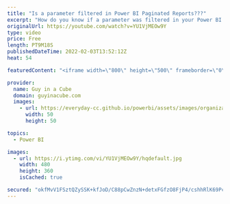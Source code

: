 ```yaml
---
title: "Is a parameter filtered in Power BI Paginated Reports???"
excerpt: "How do you know if a parameter was filtered in your Power BI Paginated Reports? Was a slicer used in the Power BI report that is using the Paginated visual? Adam shows you a way you can find out!  Create and use the paginated report visual https://docs.microsoft.com/en-us/power-bi/visuals/paginated-report-visual"
originalUrl: https://youtube.com/watch?v=YU1VjMEOw9Y
type: video
price: Free
length: PT9M18S
publishedDateTime: 2022-02-03T13:52:12Z
heat: 54

featuredContent: "<iframe width=\"800\" height=\"500\" frameborder=\"0\" src=\"https://www.youtube.com/embed/YU1VjMEOw9Y\" allow=\"accelerometer; autoplay; encrypted-media; gyroscope; picture-in-picture\" allowfullscreen></iframe>"

provider:
  name: Guy in a Cube
  domain: guyinacube.com
  images:
    - url: https://everyday-cc.github.io/powerbi/assets/images/organizations/guyinacube.com-50x50.jpg
      width: 50
      height: 50

topics:
  - Power BI

images:
  - url: https://i.ytimg.com/vi/YU1VjMEOw9Y/hqdefault.jpg
    width: 480
    height: 360
    isCached: true

secured: "okfMvV1FSztQZySSK+kfJoD/C88pCwZnzN+detxFGfzO8FjP4/cshhRlK69PcGKlNs/1kGswPIdHjjwkI/egtOb/+9fKcrI7cBcRJdZ08vO2eNZURVRb4osw9F3gy5n8u5vSZwf8LxZUPnKn/Pz59Hvf0oaLwsMXwikZKeuFNVPZrLDAXagDk8IKhcE0+TOefJ1eNtv+TRH2adXfhUh+lmkJW5sovjA+cPieDo/58MB4F1kRXaYqpdkJtCX39l2PLrBNlNnZwx0yvmPa56I+4zfQ4evx4+3qt+r+3S+Vae0o2a9ybU9Yi8OBXXYbo2r46tEBiJoMB3Ylodm3AZYupnHGqiXR7zWZryeO6V/is+eMK+kxcZF8WGa+m4rVDeULSUwT22Sfa0NX5XKmUsu/45wXBpn1gu/Szp8TXILg3UA=;j0jjW0PdGXKY1BoxHQQPAA=="
---
```


